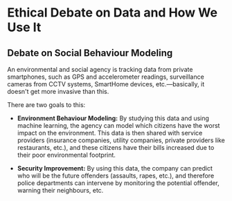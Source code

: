 # Ethical Debate on Data and How We Use It

## Debate on Social Behaviour Modeling

An environmental and social agency is tracking data from private smartphones, such as GPS and accelerometer readings, surveillance cameras from CCTV systems, SmartHome devices, etc.—basically, it doesn't get more invasive than this.

There are two goals to this:

- **Environment Behaviour Modeling:** By studying this data and using machine learning, the agency can model which citizens have the worst impact on the environment. This data is then shared with service providers (insurance companies, utility companies, private providers like restaurants, etc.), and these citizens have their bills increased due to their poor environmental footprint.

- **Security Improvement:** By using this data, the company can predict who will be the future offenders (assaults, rapes, etc.), and therefore police departments can intervene by monitoring the potential offender, warning their neighbours, etc.
